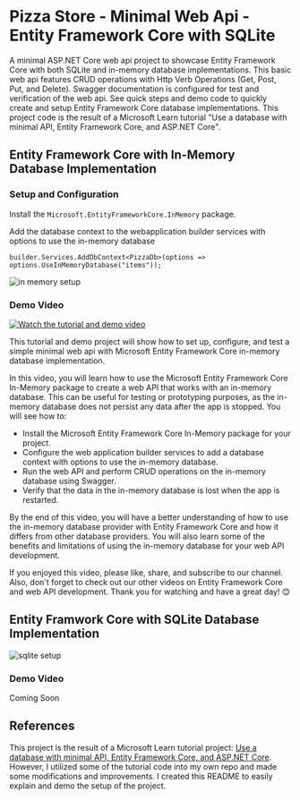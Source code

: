 # Pizza Store - Minimal Web Api - Entity Framework Core with SQLite

A minimal ASP.NET Core web api project to showcase Entity Framework Core with both SQLite and in-memory database implementations. This basic web api features CRUD operations with Http Verb Operations (Get, Post, Put, and Delete). Swagger documentation is configured for test and verification of the web api. See quick steps and demo code to quickly create and setup Entity Framework Core database implementations. This project code is the result of a Microsoft Learn tutorial "Use a database with minimal API, Entity Framework Core, and ASP.NET Core".

## Entity Framework Core with In-Memory Database Implementation

### Setup and Configuration
Install the ```Microsoft.EntityFrameworkCore.InMemory``` package.

Add the database context to the webapplication builder services with options to use the in-memory database

``` builder.Services.AddDbContext<PizzaDb>(options => options.UseInMemoryDatabase("items")); ```

![in memory setup](/images/in-memory-setup.jpg)

### Demo Video

[![Watch the tutorial and demo video](/images/InMemoryImplementationTitle.jpg)](https://www.youtube.com/watch?v=RvzGf3Ci4us "Entity Framework Core In-Memory Database Implementation")

This tutorial and demo project will show how to set up, configure, and test a simple minimal web api with Microsoft Entity Framework Core in-memory database implementation.

In this video, you will learn how to use the Microsoft Entity Framework Core In-Memory package to create a web API that works with an in-memory database. This can be useful for testing or prototyping purposes, as the in-memory database does not persist any data after the app is stopped. You will see how to:

- Install the Microsoft Entity Framework Core In-Memory package for your project.
- Configure the web application builder services to add a database context with options to use the in-memory database.
- Run the web API and perform CRUD operations on the in-memory database using Swagger.
- Verify that the data in the in-memory database is lost when the app is restarted.

By the end of this video, you will have a better understanding of how to use the in-memory database provider with Entity Framework Core and how it differs from other database providers. You will also learn some of the benefits and limitations of using the in-memory database for your web API development.

If you enjoyed this video, please like, share, and subscribe to our channel. Also, don't forget to check out our other videos on Entity Framework Core and web API development. Thank you for watching and have a great day! 😊

## Entity Framwork Core with SQLite Database Implementation



![sqlite setup](/images/sqlite-setup.jpg)

### Demo Video

Coming Soon

## References

This project is the result of a Microsoft Learn tutorial project: [Use a database with minimal API, Entity Framework Core, and ASP.NET Core](https://learn.microsoft.com/en-us/training/modules/build-web-api-minimal-database/). However, I utilized some of the tutorial code into my own repo and made some modifications and improvements. I created this README to easily explain and demo the setup of the project.
